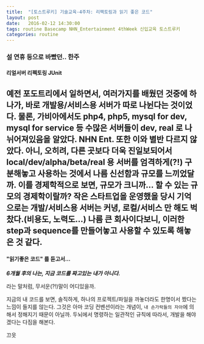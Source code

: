 ```yaml
---
title:  "[토스트루키] 기술교육-4주차: 리팩토링과 읽기 좋은 코드"
layout: post
date:   2016-02-12 14:30:00
tags: routine Basecamp NHN_Entertainment 4thWeek 신입교육 토스트루키
categories: routine
---
```



### 설 연휴 등으로 바빴던.. 한주

#### 리얼서버 리펙토링 JUnit
  예전 포도트리에서 일하면서, 여러가지를 배웠던 것중에 하나가, 바로 개발용/서비스용 서버가 따로 나뉜다는 것이었다. 물론, 가비아에서도 php4, php5, mysql for dev, mysql for service 등 수많은 서버들이 dev, real 로 나뉘어져있음을 알았다. 
  NHN Ent. 또한 이와 별반 다르지 않았다. 아니, 오히려, 다른 곳보다 더욱 진일보되어서 local/dev/alpha/beta/real 용 서버를 엄격하게(?!) 구분해놓고 사용하는 것에서 나름 신선함과 규모를 느끼었달까. 이를 경제학적으로 보면, 규모가 크니까... 할 수 있는 규모의 경제학이랄까? 
  작은 스타트업을 운영했을 당시 기억으로는 개발/서비스용 서버는 커녕, 로컬/서비스 만 해도 벅찼다.(비용도, 노력도...) 나름 큰 회사이다보니, 이러한 step과 sequence를 만들어놓고 사용할 수 있도록 해놓은 것 같다.
---

<script async src="//pagead2.googlesyndication.com/pagead/js/adsbygoogle.js"></script>
<!-- mrkarl ad 001 -->
<ins class="adsbygoogle"
     style="display:block"
     data-ad-client="ca-pub-5338438534915104"
     data-ad-slot="1277261876"
     data-ad-format="auto"></ins>
<script>
(adsbygoogle = window.adsbygoogle || []).push({});
</script>


#### "읽기좋은 코드" 를 듣고서...

***6개월 후의 나는, 지금 코드를 짜고있는 내가 아니다.***

라는 말처럼, 무서운(?!)말이 어디있을까.

지금의 내 코드를 보면, 솔직하게, 하나의 프로젝트/파일을 까놓더라도 한명이서 짰다는 느낌이 들지를 않는다. 그것은 아마 코딩 컨벤션이라는 개념이, `내 손가락들의 자아`에 의해서 정해지기 때문이 아닐까. 두뇌에서 명령하는 일관적인 규칙에 따라서, 개발을 해야겠다는 다짐을 해본다.

끄읏